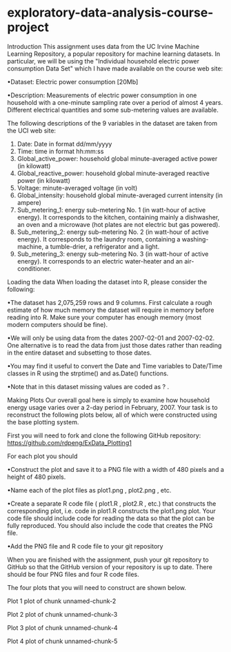 # exploratory-data-analysis-course-project

Introduction
This assignment uses data from the UC Irvine Machine Learning Repository, a popular repository for machine learning datasets. In particular, we will be using the "Individual household electric power consumption Data Set" which I have made available on the course web site:

•Dataset: Electric power consumption [20Mb]


•Description: Measurements of electric power consumption in one household with a one-minute sampling rate over a period of almost 4 years. Different electrical quantities and some sub-metering values are available.


The following descriptions of the 9 variables in the dataset are taken from the UCI web site:
1. Date: Date in format dd/mm/yyyy 
2. Time: time in format hh:mm:ss 
3. Global_active_power: household global minute-averaged active power (in kilowatt) 
4. Global_reactive_power: household global minute-averaged reactive power (in kilowatt) 
5. Voltage: minute-averaged voltage (in volt) 
6. Global_intensity: household global minute-averaged current intensity (in ampere) 
7. Sub_metering_1: energy sub-metering No. 1 (in watt-hour of active energy). It corresponds to the kitchen, containing mainly a dishwasher, an oven and a microwave (hot plates are not electric but gas powered). 
8. Sub_metering_2: energy sub-metering No. 2 (in watt-hour of active energy). It corresponds to the laundry room, containing a washing-machine, a tumble-drier, a refrigerator and a light. 
9. Sub_metering_3: energy sub-metering No. 3 (in watt-hour of active energy). It corresponds to an electric water-heater and an air-conditioner.



Loading the data
When loading the dataset into R, please consider the following:

•The dataset has 2,075,259 rows and 9 columns. First calculate a rough estimate of how much memory the dataset will require in memory before reading into R. Make sure your computer has enough memory (most modern computers should be fine).


•We will only be using data from the dates 2007-02-01 and 2007-02-02. One alternative is to read the data from just those dates rather than reading in the entire dataset and subsetting to those dates.


•You may find it useful to convert the Date and Time variables to Date/Time classes in R using the  strptime()  and  as.Date()  functions.


•Note that in this dataset missing values are coded as  ? .




Making Plots
Our overall goal here is simply to examine how household energy usage varies over a 2-day period in February, 2007. Your task is to reconstruct the following plots below, all of which were constructed using the base plotting system.

First you will need to fork and clone the following GitHub repository: https://github.com/rdpeng/ExData_Plotting1

For each plot you should

•Construct the plot and save it to a PNG file with a width of 480 pixels and a height of 480 pixels.


•Name each of the plot files as  plot1.png ,  plot2.png , etc.


•Create a separate R code file ( plot1.R ,  plot2.R , etc.) that constructs the corresponding plot, i.e. code in  plot1.R  constructs the  plot1.png  plot. Your code file should include code for reading the data so that the plot can be fully reproduced. You should also include the code that creates the PNG file.


•Add the PNG file and R code file to your git repository


When you are finished with the assignment, push your git repository to GitHub so that the GitHub version of your repository is up to date. There should be four PNG files and four R code files.

The four plots that you will need to construct are shown below. 



Plot 1
plot of chunk unnamed-chunk-2 



Plot 2
plot of chunk unnamed-chunk-3 



Plot 3
plot of chunk unnamed-chunk-4 



Plot 4
plot of chunk unnamed-chunk-5

